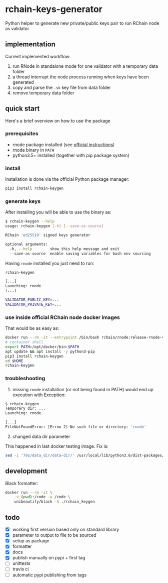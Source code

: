 
# rchain-keys-generator

Python helper to generate new private/public keys pair to run RChain node as validator


## implementation

Current implemented workflow:

1. run RNode in standalone mode for one validator with a temporary data folder
2. a thread interrupt the node process running when keys have been generated
3. copy and parse the `.sk` key file from data folder
4. remove temporary data folder


## quick start

Here's a brief overview on how to use the package

### prerequisites

- rnode package installed (see [official instructions](https://rchain.atlassian.net/wiki/spaces/CORE/pages/428376065/User+guide+for+running+RNode#UserguideforrunningRNode-InstallingRNode))
- rnode binary in `PATH`
- python3.5+ installed (together with pip package system)

### install

Installation is done via the official Python package manager:
```bash
pip3 install rchain-keygen
```

### generate keys

After installing you will be able to use the binary as:
```bash
$ rchain-keygen --help
usage: rchain-keygen [-h] [--save-as-source]

RChain 'ed25519' signed keys generator

optional arguments:
  -h, --help        show this help message and exit
  --save-as-source  enable saving variables for bash env sourcing
```

Having `rnode` installed you just need to run:
```bash
rchain-keygen

[...]
Launching: rnode.
[...]

VALIDATOR_PUBLIC_KEY=...
VALIDATOR_PRIVATE_KEY=...

```

### use inside official RChain node docker images

That would be as easy as:
```bash
docker run --rm -it --entrypoint /bin/bash rchain/rnode:release-rnode-v0.7
# container shell
export PATH=/opt/docker/bin:$PATH
apt update && apt install -y python3-pip
pip3 install rchain-keygen
cd $HOME
rchain-keygen
```


### troubleshooting

1. missing `rnode` installation (or not being found in PATH) would end up execution with Exception:

```bash
$ rchain-keygen
Temporary dir: ...
Launching: rnode.

[...]
FileNotFoundError: [Errno 2] No such file or directory: 'rnode'
```

2. changed data dir parameter

This happened in last docker testing image. Fix is:

```bash
sed -i '79s/data_dir/data-dir/' /usr/local/lib/python3.6/dist-packages/rchain_keygen/app.py
```


## development

Black formatter:
```bash
docker run --rm -it \
    -v (pwd):/code -w /code \
    unibeautify/black -S ./rchain_keygen
```


## todo

- [x] working first version based only on standard library
- [x] parameter to output to file to be sourced
- [x] setup as package
- [x] formatter
- [x] docs
- [x] publish manually on pypi + first tag
- [ ] unittests
- [ ] travis ci
- [ ] automatic pypi publishing from tags
